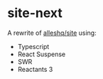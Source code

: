 # site-next

A rewrite of [alleshq/site](https://github.com/alleshq/site) using:

- Typescript
- React Suspense
- SWR
- Reactants 3
